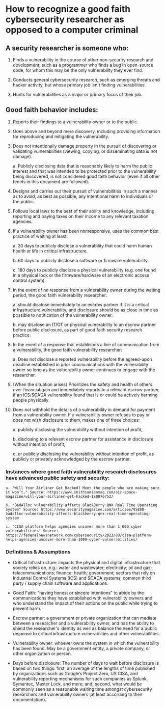 # How to recognize a good faith cybersecurity researcher as opposed to a computer criminal

## A security researcher is someone who:

1. Finds a vulnerability in the course of other non-security research and development, such as a programmer who finds a bug in open-source code, for whom this may be the only vulnerability they ever find.

2. Conducts general cybersecurity research, such as emerging threats and hacker activity, but whose primary job isn't finding vulnerabilities.

3. Hunts for vulnerabilities as a major or primary focus of their job.


## Good faith behavior includes:

1. Reports their findings to a vulnerability owner or to the public.
  
1. Goes above and beyond mere discovery, including providing information for reproducing and mitigating the vulnerability.
    
1. Does not intentionally damage property in the pursuit of discovering or validating vulnerabilities (viewing, copying, or disseminating data is not damage).

   a. Publicly disclosing data that is reasonably likely to harm the public interest and that was intended to be protected prior to the vulnerability being discovered, is not considered good faith behavior (even if all other tenets in this document are followed).
    
1. Designs and carries out their pursuit of vulnerabilities in such a manner as to avoid, as best as possible, any intentional harm to individuals or the public.
   
1. Follows local laws to the best of their ability and knowledge, including reporting and paying taxes on their income to any relevant taxation agencies.
    
1. If a vulnerability owner has been nonresponsive, uses the common best practice of waiting at least:
   
   a. 30 days to publicly disclose a vulnerability that could harm human health or life in critical infrastructure.

   b. 60 days to publicly disclose a software or firmware vulnerability.

   c. 180 days to publicly disclose a physical vulnerability (e.g. one found in a physical lock or the          firmware/hardware of an electronic access control system).

1. In the event of no response from a vulnerability owner during the waiting period, the good faith vulnerability researcher:

    a. should disclose immediately to an escrow partner if it is a critical infrastructure vulnerability, and disclosure should be as close in time as possible to notification of the vulnerability owner.

     b. may disclose an IT/OT or physical vulnerability to an escrow partner before public disclosure, as part of good faith security research practice.
   
1. In the event of a response that establishes a line of communication from a vulnerability, the good faith vulnerability researcher:

     a. Does not disclose a reported vulnerability before the agreed-upon deadline established in prior communications with the vulnerability owner so long as the vulnerability owner continues to engage with the researcher.
   
1. (When the situation arises) Prioritizes the safety and health of others over financial gain and immediately reports to a relevant escrow partner, if an ICS/SCADA vulnerability found that is or could be actively harming people physically.
    
1. Does not withhold the details of a vulnerability in demand for payment from a vulnerability owner.  If a vulnerability owner refuses to pay or does not wish disclosure to them, makes one of three choices:
    
    a. publicly disclosing the vulnerability without intention of profit,
    
    b. disclosing to a relevant escrow partner for assistance in disclosure without intention of profit,

    c. or publicly disclosing the vulnerability without intention of profit, as publicly or privately acknowledged by the escrow partner.
   
### Instances where good faith vulnerability research disclosures have advanced public safety and security:

    a. "Will Your Airliner Get Hacked? Meet the people who are making sure it won’t." Source: https://www.smithsonianmag.com/air-space-magazine/will-your-airliner-get-hacked-180976752/

    b. "BadAlloc vulnerability affects BlackBerry QNX Real Time Operating System" Source: https://www.securitymagazine.com/articles/95888-badalloc-vulnerability-affects-blackberry-qnx-real-time-operating-system

    c. "CISA platform helps agencies uncover more than 1,000 cyber vulnerabilities" Source: https://federalnewsnetwork.com/cybersecurity/2023/08/cisa-platform-helps-agencies-uncover-more-than-1000-cyber-vulnerabilities/ 

### Definitions & Assumptions

* Critical Infrastructure: impacts the physical and digital infrastructure that society relies on, e.g.: water and wastewater; electricity; oil and gas; telecommunications; finance; health; government; sectors that rely on Industrial Control Systems (ICS) and SCADA systems, common third party / supply chain software and applications.

* Good Faith: "having honest or sincere intentions" to abide by the communications they have established with vulnerability owners and who understand the impact of their actions on the public while trying to prevent harm.
  
* Escrow partner: a government or private organization that can mediate between a researcher and a vulnerability owner, and has the ability to shield the researcher's identity as well as balance the need for a public response to critical infrastructure vulnerabiities and other vulnerabilities.

* Vulnerability owner: whoever owns the system in which the vulnerability has been found. May be a government entity, a private company, or other organization or person.

* Days before disclosure: The number of days to wait before disclosure is based on two things: first, an average of the lengths of time published by organizations such as Google’s Project Zero, US CISA, and vulnerability reporting mechanisms for such companies as Splunk, Symantec, Master Lock, and more; and, second, what would be commonly seen as a reasonable waiting time amongst cybersecurity researchers and vulnerability owners (at least according to their documentation).
